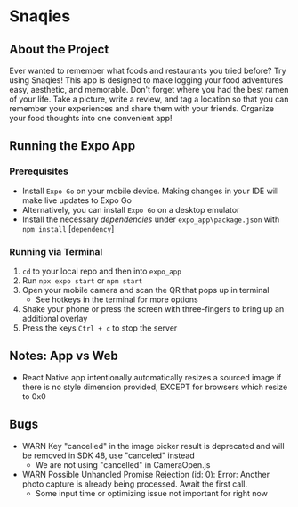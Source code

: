 # Snaqies

## About the Project
Ever wanted to remember what foods and restaurants you tried before? Try using Snaqies! This app is designed to make logging your food adventures easy, aesthetic, and memorable. Don't forget where you had the best ramen of your life. Take a picture, write a review, and tag a location so that you can remember your experiences and share them with your friends. Organize your food thoughts into one convenient app!

## Running the Expo App
### Prerequisites
- Install `Expo Go` on your mobile device. Making changes in your IDE will make live updates to Expo Go
- Alternatively, you can install `Expo Go` on a desktop emulator
- Install the necessary *dependencies* under `expo_app\package.json` with `npm install` [`dependency`]

### Running via Terminal
1. `cd` to your local repo and then into `expo_app`
2. Run `npx expo start` or `npm start`
3. Open your mobile camera and scan the QR that pops up in terminal
    - See hotkeys in the terminal for more options
4. Shake your phone or press the screen with three-fingers to bring up an additional overlay
5. Press the keys `Ctrl + c` to stop the server

## Notes: App vs Web
- React Native app intentionally automatically resizes a sourced image if there is no style dimension provided, EXCEPT for browsers which resize to 0x0

## Bugs
- WARN  Key "cancelled" in the image picker result is deprecated and will be removed in SDK 48, use "canceled" instead
    - We are not using "cancelled" in CameraOpen.js
- WARN  Possible Unhandled Promise Rejection (id: 0): Error: Another photo capture is already being processed. Await the first call.
    - Some input time or optimizing issue not important for right now
